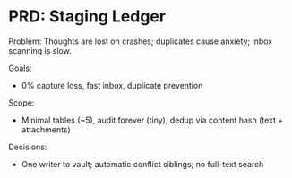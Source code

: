 # PRD: Staging Ledger
Problem: Thoughts are lost on crashes; duplicates cause anxiety; inbox scanning is slow.

Goals:
- 0% capture loss, fast inbox, duplicate prevention

Scope:
- Minimal tables (~5), audit forever (tiny), dedup via content hash (text + attachments)

Decisions:
- One writer to vault; automatic conflict siblings; no full-text search
